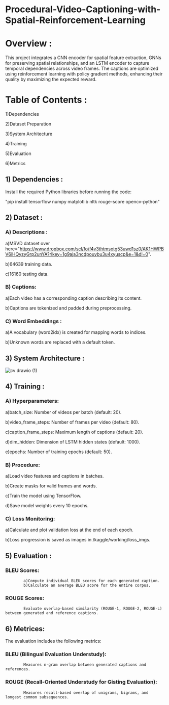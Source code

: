 # Procedural-Video-Captioning-with-Spatial-Reinforcement-Learning

# Overview :

This project integrates a CNN encoder for spatial feature extraction, GNNs for preserving spatial relationships, and an LSTM encoder to capture temporal dependencies across video frames. The captions are optimized using reinforcement learning with policy gradient methods, enhancing their quality by maximizing the expected reward.

# Table of Contents : 
1)Dependencies

2)Dataset Preparation

3)System Architecture

4)Training

5)Evaluation

6)Metrics

## 1) Dependencies :

Install the required Python libraries before running the code:

"pip install tensorflow numpy matplotlib nltk rouge-score opencv-python"

## 2) Dataset :

### A) Descriptions :

a)MSVD dataset over here="https://www.dropbox.com/scl/fo/f4v3thtmsotg53uwd1sz0/AK1HWPBV6iHQyzyGrp2unYA?rlkey=1g9aja3ncdpouybu3u4xyuscp&e=1&dl=0".

b)64639 training data.

c)16160 testing data.

### B) Captions:

a)Each video has a corresponding caption describing its content.

b)Captions are tokenized and padded during preprocessing.

### C) Word Embeddings :

a)A vocabulary (word2idx) is created for mapping words to indices.

b)Unknown words are replaced with a default <unk> token.

## 3) System Architecture :

![cv drawio (1)](https://github.com/user-attachments/assets/7a8514b0-4e4a-4728-9b0e-86d3dddfe0d0)

## 4) Training :

### A) Hyperparameters:

a)batch_size: Number of videos per batch (default: 20).

b)video_frame_steps: Number of frames per video (default: 80).

c)caption_frame_steps: Maximum length of captions (default: 20).

d)dim_hidden: Dimension of LSTM hidden states (default: 1000).

e)epochs: Number of training epochs (default: 50).


### B) Procedure:

a)Load video features and captions in batches.

b)Create masks for valid frames and words.

c)Train the model using TensorFlow.

d)Save model weights every 10 epochs.

### C) Loss Monitoring:

a)Calculate and plot validation loss at the end of each epoch.

b)Loss progression is saved as images in /kaggle/working/loss_imgs.

## 5) Evaluation :

### BLEU Scores:

            a)Compute individual BLEU scores for each generated caption.
            b)Calculate an average BLEU score for the entire corpus.

### ROUGE Scores:

            Evaluate overlap-based similarity (ROUGE-1, ROUGE-2, ROUGE-L) between generated and reference captions.

## 6) Metrices:

The evaluation includes the following metrics:

### BLEU (Bilingual Evaluation Understudy):

            Measures n-gram overlap between generated captions and references.
### ROUGE (Recall-Oriented Understudy for Gisting Evaluation):

            Measures recall-based overlap of unigrams, bigrams, and longest common subsequences.
